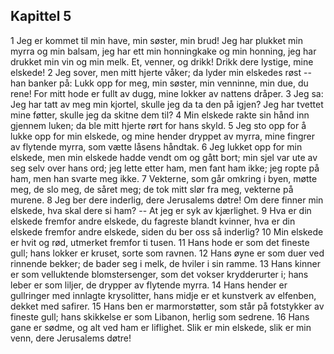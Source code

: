 ## Kapittel 5

1 Jeg er kommet til min have, min søster, min brud! Jeg har plukket min myrra og min balsam, jeg har ett min honningkake og min honning, jeg har drukket min vin og min melk. Et, venner, og drikk! Drikk dere lystige, mine elskede! 
2 Jeg sover, men mitt hjerte våker; da lyder min elskedes røst -- han banker på: Lukk opp for meg, min søster, min venninne, min due, du rene! For mitt hode er fullt av dugg, mine lokker av nattens dråper. 
3 Jeg sa: Jeg har tatt av meg min kjortel, skulle jeg da ta den på igjen? Jeg har tvettet mine føtter, skulle jeg da skitne dem til? 
4 Min elskede rakte sin hånd inn gjennem luken; da ble mitt hjerte rørt for hans skyld. 
5 Jeg sto opp for å lukke opp for min elskede, og mine hender dryppet av myrra, mine fingrer av flytende myrra, som vætte låsens håndtak. 
6 Jeg lukket opp for min elskede, men min elskede hadde vendt om og gått bort; min sjel var ute av seg selv over hans ord; jeg lette etter ham, men fant ham ikke; jeg ropte på ham, men han svarte meg ikke. 
7 Vekterne, som går omkring i byen, møtte meg, de slo meg, de såret meg; de tok mitt slør fra meg, vekterne på murene. 
8 Jeg ber dere inderlig, dere Jerusalems døtre! Om dere finner min elskede, hva skal dere si ham? -- At jeg er syk av kjærlighet. 
9 Hva er din elskede fremfor andre elskede, du fagreste blandt kvinner, hva er din elskede fremfor andre elskede, siden du ber oss så inderlig? 
10 Min elskede er hvit og rød, utmerket fremfor ti tusen. 
11 Hans hode er som det fineste gull; hans lokker er kruset, sorte som ravnen. 
12 Hans øyne er som duer ved rinnende bekker; de bader seg i melk, de hviler i sin ramme. 
13 Hans kinner er som velluktende blomstersenger, som det vokser krydderurter i; hans leber er som liljer, de drypper av flytende myrra. 
14 Hans hender er gullringer med innlagte krysolitter, hans midje er et kunstverk av elfenben, dekket med safirer. 
15 Hans ben er marmorstøtter, som står på fotstykker av fineste gull; hans skikkelse er som Libanon, herlig som sedrene. 
16 Hans gane er sødme, og alt ved ham er liflighet. Slik er min elskede, slik er min venn, dere Jerusalems døtre!
